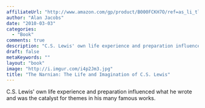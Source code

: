 ```yaml
---
affiliateUrl: "http://www.amazon.com/gp/product/B000FCKH7O/ref=as_li_tl?ie=UTF8&camp=1789&creative=390957&creativeASIN=B000FCKH7O&linkCode=as2&tag=jaktre-20&linkId=4RXT2UAZFM7WY23H"
author: "Alan Jacobs"
date: "2010-03-03"
categories:
  - "Book"
comments: true
description: "C.S. Lewis' own life experience and preparation influenced what he wrote and was the catalyst for themes in his many famous works. "
draft: false
metaKeywords: ""
layout: "book"
image: "http://i.imgur.com/i4p2Jm3.jpg"
title: "The Narnian: The Life and Imagination of C.S. Lewis"
---
```


C.S. Lewis' own life experience and preparation influenced what he wrote and was the catalyst for themes in his many famous works. 
